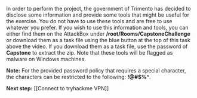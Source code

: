 
In order to perform the project, the government of Trimento has decided to disclose some information and provide some tools that might be useful for the exercise. You do not have to use these tools and are free to use whatever you prefer. If you wish to use this information and tools, you can either find them on the AttackBox under **/root/Rooms/CapstoneChallenge** or download them as a task file using the blue button at the top of this task above the video. If you download them as a task file, use the password of **Capstone** to extract the zip. Note that these tools will be flagged as malware on Windows machines.

**Note:** For the provided password policy that requires a special character, the characters can be restricted to the following: **!@#$%^**.

**Next step:** [[Connect to tryhackme VPN]]
